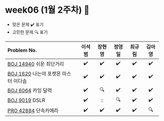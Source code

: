 
# week06 (1월 2주차) :pencil:

- 맞은 문제 :heavy_check_mark: 표기
- 고민한 문제 :mag: 표기


| Problem No.                                                                             |       이석범       | 장현영 |       정영일       |       최규림       |       김아영       |
| :-------------------------------------------------------------------------------------- | :----------------: | :----: | :----------------: | :----------------: | :----------------: |
| [BOJ 14940](https://www.acmicpc.net/problem/14940) 쉬운 최단거리                        | :heavy_check_mark: |   :heavy_check_mark:   | :heavy_check_mark: | :heavy_check_mark: | :heavy_check_mark: |
| [BOJ 1620](https://www.acmicpc.net/problem/1620) 나는야 포켓몬 마스터 이다솜            | :heavy_check_mark: |   :heavy_check_mark:   | :heavy_check_mark: | :heavy_check_mark: | :heavy_check_mark: |
| [BOJ 6064](https://www.acmicpc.net/problem/6064) 카잉 달력                              | :heavy_check_mark: |   :mag:   | :heavy_check_mark: | :heavy_check_mark: | :heavy_check_mark: |
| [BOJ 9019](https://www.acmicpc.net/problem/9019) DSLR                                   | :heavy_check_mark: |   ::   |       :mag:        | :heavy_check_mark: | :heavy_check_mark: |
| [PRO 42884](https://school.programmers.co.kr/learn/courses/30/lessons/42884) 단속카메라 |         :heavy_check_mark:         |   :heavy_check_mark:   | :heavy_check_mark: | :heavy_check_mark: |       :mag:        |
